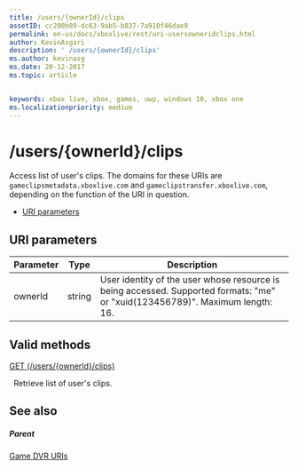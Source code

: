 ```yaml
---
title: /users/{ownerId}/clips
assetID: cc200b89-dc63-9ab5-b037-7a910f46dae9
permalink: en-us/docs/xboxlive/rest/uri-usersowneridclips.html
author: KevinAsgari
description: ' /users/{ownerId}/clips'
ms.author: kevinasg
ms.date: 20-12-2017
ms.topic: article


keywords: xbox live, xbox, games, uwp, windows 10, xbox one
ms.localizationpriority: medium
---
```



# /users/{ownerId}/clips
Access list of user's clips. 
The domains for these URIs are `gameclipsmetadata.xboxlive.com` and `gameclipstransfer.xboxlive.com`, depending on the function of the URI in question.
 
  * [URI parameters](#ID4EX)
 
<a id="ID4EX"></a>

 
## URI parameters
 
| Parameter| Type| Description| 
| --- | --- | --- | 
| ownerId| string| User identity of the user whose resource is being accessed. Supported formats: "me" or "xuid(123456789)". Maximum length: 16.| 
  
<a id="ID4EVB"></a>

 
## Valid methods

[GET (/users/{ownerId}/clips)](uri-usersowneridclipsget.md)

&nbsp;&nbsp;Retrieve list of user's clips.
 
<a id="ID4E6B"></a>

 
## See also
 
<a id="ID4EBC"></a>

 
##### Parent 

[Game DVR URIs](atoc-reference-dvr.md)

   